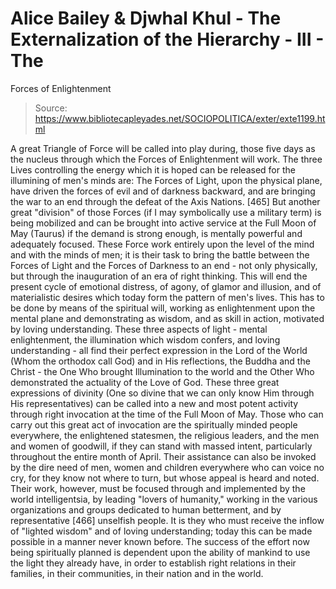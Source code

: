 # Alice Bailey & Djwhal Khul - The Externalization of the Hierarchy - III - The
Forces of Enlightenment

> Source: https://www.bibliotecapleyades.net/SOCIOPOLITICA/exter/exte1199.html

A great Triangle of Force will be called into play during, those five days as the nucleus through which the Forces of Enlightenment will work. The three Lives controlling the energy which it is hoped can be released for the illumining of men's minds are:
The Forces of Light, upon the physical plane, have driven the forces of evil and of darkness backward, and are bringing the war to an end through the defeat of the Axis Nations. [465]
But another great "division" of those Forces (if I may symbolically use a military term) is being mobilized and can be brought into active service at the Full Moon of May (Taurus) if the demand is strong enough, is mentally powerful and adequately focused. These Force work entirely upon the level of the mind and with the minds of men; it is their task to bring the battle between the Forces of Light and the Forces of Darkness to an end - not only physically, but through the inauguration of an era of right thinking. This will end the present cycle of emotional distress, of agony, of glamor and illusion, and of materialistic desires which today form the pattern of men's lives. This has to be done by means of the spiritual will, working as enlightenment upon the mental plane and demonstrating as wisdom, and as skill in action, motivated by loving understanding. These three aspects of light - mental enlightenment, the illumination which wisdom confers, and loving understanding - all find their perfect expression in the Lord of the World (Whom the orthodox call God) and in His reflections, the Buddha and the Christ - the One Who brought Illumination to the world and the Other Who demonstrated the actuality of the Love of God. These three great expressions of divinity (One so divine that we can only know Him through His representatives) can be called into a new and most potent activity through right invocation at the time of the Full Moon of May. Those who can carry out this great act of invocation are the spiritually minded people everywhere, the enlightened statesmen, the religious leaders, and the men and women of goodwill, if they can stand with massed intent, particularly throughout the entire month of April. Their assistance can also be invoked by the dire need of men, women and children everywhere who can voice no cry, for they know not where to turn, but whose appeal is heard and noted.
Their work, however, must be focused through and implemented by the world intelligentsia, by leading "lovers of humanity," working in the various organizations and groups dedicated to human betterment, and by representative [466] unselfish people. It is they who must receive the inflow of "lighted wisdom" and of loving understanding; today this can be made possible in a manner never known before. The success of the effort now being spiritually planned is dependent upon the ability of mankind to use the light they already have, in order to establish right relations in their families, in their communities, in their nation and in the world.
